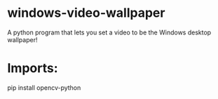 # windows-video-wallpaper
A python program that lets you set a video to be the Windows desktop wallpaper!

# Imports:
pip install opencv-python
